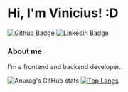 
# Hi, I'm Vinicius! :D

[![Github Badge](https://img.shields.io/badge/-Github-000?style=flat-square&logo=Github&logoColor=white&link=https://github.com/VniciNN)](https://github.com/VniciNN)
[![Linkedin Badge](https://img.shields.io/badge/-LinkedIn-blue?style=flat-square&logo=Linkedin&logoColor=white&link=https://www.linkedin.com/in/vinicius-luna-3a013222b/)](https://www.linkedin.com/in/vinicius-luna-3a013222b/)

### About me
I'm a frontend and backend developer.

![Anurag's GitHub stats](https://github-readme-stats.vercel.app/api?{VniciNN}=anuraghazra&show_icons=true&theme=transparent)
[![Top Langs](https://github-readme-stats.vercel.app/api/top-langs/?VniciNN=anuraghazra&layout=donut-vertical)](https://github.com/anuraghazra/github-readme-stats)

